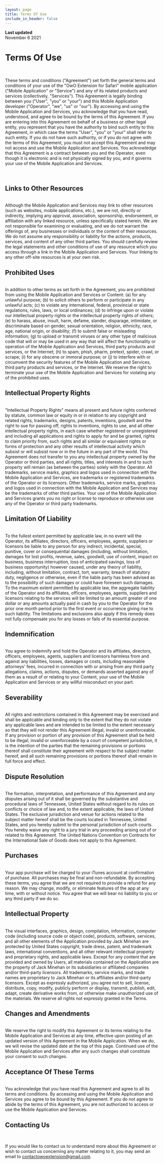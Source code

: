 ```yaml
---
layout: page
title: Terms Of Use
include_in_header: false
---
```


**Last updated**  
November 6 2021

# Terms Of Use
<br>

 These terms and conditions ("Agreement") set forth the general terms and conditions of your use of the "OwO Extension for Safari" mobile application ("Mobile Application" or "Service") and any of its related products and services (collectively, "Services"). This Agreement is legally binding between you ("User", "you" or "your") and this Mobile Application developer ("Operator", "we", "us" or "our"). By accessing and using the Mobile Application and Services, you acknowledge that you have read, understood, and agree to be bound by the terms of this Agreement. If you are entering into this Agreement on behalf of a business or other legal entity, you represent that you have the authority to bind such entity to this Agreement, in which case the terms "User", "you" or "your" shall refer to such entity. If you do not have such authority, or if you do not agree with the terms of this Agreement, you must not accept this Agreement and may not access and use the Mobile Application and Services. You acknowledge that this Agreement is a contract between you and the Operator, even though it is electronic and is not physically signed by you, and it governs your use of the Mobile Application and Services.

 <br>

## Links to Other Resources
<br>
Although the Mobile Application and Services may link to other resources (such as websites, mobile applications, etc.), we are not, directly or indirectly, implying any approval, association, sponsorship, endorsement, or affiliation with any linked resource, unless specifically stated herein. We are not responsible for examining or evaluating, and we do not warrant the offerings of, any businesses or individuals or the content of their resources. We do not assume any responsibility or liability for the actions, products, services, and content of any other third parties. You should carefully review the legal statements and other conditions of use of any resource which you access through a link in the Mobile Application and Services. Your linking to any other off-site resources is at your own risk.

<br>

## Prohibited Uses
<br>
In addition to other terms as set forth in the Agreement, you are prohibited from using the Mobile Application and Services or Content: (a) for any unlawful purpose; (b) to solicit others to perform or participate in any unlawful acts; (c) to violate any international, federal, provincial or state regulations, rules, laws, or local ordinances; (d) to infringe upon or violate our intellectual property rights or the intellectual property rights of others; (e) to harass, abuse, insult, harm, defame, slander, disparage, intimidate, or discriminate based on gender, sexual orientation, religion, ethnicity, race, age, national origin, or disability; (f) to submit false or misleading information; (g) to upload or transmit viruses or any other type of malicious code that will or may be used in any way that will affect the functionality or operation of the Mobile Application and Services, third party products and services, or the Internet; (h) to spam, phish, pharm, pretext, spider, crawl, or scrape; (i) for any obscene or immoral purpose; or (j) to interfere with or circumvent the security features of the Mobile Application and Services, third party products and services, or the Internet. We reserve the right to terminate your use of the Mobile Application and Services for violating any of the prohibited uses.

<br>

## Intellectual Property Rights
<br>
"Intellectual Property Rights" means all present and future rights conferred by statute, common law or equity in or in relation to any copyright and related rights, trademarks, designs, patents, inventions, goodwill and the right to sue for passing off, rights to inventions, rights to use, and all other intellectual property rights, in each case whether registered or unregistered and including all applications and rights to apply for and be granted, rights to claim priority from, such rights and all similar or equivalent rights or forms of protection and any other results of intellectual activity which subsist or will subsist now or in the future in any part of the world. This Agreement does not transfer to you any intellectual property owned by the Operator or third parties, and all rights, titles, and interests in and to such property will remain (as between the parties) solely with the Operator. All trademarks, service marks, graphics and logos used in connection with the Mobile Application and Services, are trademarks or registered trademarks of the Operator or its licensors. Other trademarks, service marks, graphics and logos used in connection with the Mobile Application and Services may be the trademarks of other third parties. Your use of the Mobile Application and Services grants you no right or license to reproduce or otherwise use any of the Operator or third party trademarks.

<br>

## Limitation Of Liability
<br>
To the fullest extent permitted by applicable law, in no event will the Operator, its affiliates, directors, officers, employees, agents, suppliers or licensors be liable to any person for any indirect, incidental, special, punitive, cover or consequential damages (including, without limitation, damages for lost profits, revenue, sales, goodwill, use of content, impact on business, business interruption, loss of anticipated savings, loss of business opportunity) however caused, under any theory of liability, including, without limitation, contract, tort, warranty, breach of statutory duty, negligence or otherwise, even if the liable party has been advised as to the possibility of such damages or could have foreseen such damages. To the maximum extent permitted by applicable law, the aggregate liability of the Operator and its affiliates, officers, employees, agents, suppliers and licensors relating to the services will be limited to an amount greater of one dollar or any amounts actually paid in cash by you to the Operator for the prior one month period prior to the first event or occurrence giving rise to such liability. The limitations and exclusions also apply if this remedy does not fully compensate you for any losses or fails of its essential purpose.

<br>

## Indemnification
<br>
You agree to indemnify and hold the Operator and its affiliates, directors, officers, employees, agents, suppliers and licensors harmless from and against any liabilities, losses, damages or costs, including reasonable attorneys' fees, incurred in connection with or arising from any third party allegations, claims, actions, disputes, or demands asserted against any of them as a result of or relating to your Content, your use of the Mobile Application and Services or any willful misconduct on your part.

<br>

## Severability
<br>
All rights and restrictions contained in this Agreement may be exercised and shall be applicable and binding only to the extent that they do not violate any applicable laws and are intended to be limited to the extent necessary so that they will not render this Agreement illegal, invalid or unenforceable. If any provision or portion of any provision of this Agreement shall be held to be illegal, invalid or unenforceable by a court of competent jurisdiction, it is the intention of the parties that the remaining provisions or portions thereof shall constitute their agreement with respect to the subject matter hereof, and all such remaining provisions or portions thereof shall remain in full force and effect.

<br>

## Dispute Resolution
<br>
The formation, interpretation, and performance of this Agreement and any disputes arising out of it shall be governed by the substantive and procedural laws of Tennessee, United States without regard to its rules on conflicts or choice of law and, to the extent applicable, the laws of United States. The exclusive jurisdiction and venue for actions related to the subject matter hereof shall be the courts located in Tennessee, United States, and you hereby submit to the personal jurisdiction of such courts. You hereby waive any right to a jury trial in any proceeding arising out of or related to this Agreement. The United Nations Convention on Contracts for the International Sale of Goods does not apply to this Agreement.

<br>

## Purchases
<br>
Your app purchase will be charged to your iTunes account at confirmation of purchase. All purchases may be final and non-refundable. By accepting these terms, you agree that we are not required to provide a refund for any reason. We may change, modify, or eliminate features of the app at any time, with or without notice. You agree that we will bear no liability to you or any third party if we do so.

<br>

## Intellectual Property
<br>
The visual interfaces, graphics, design, compilation, information, computer code (including source code or object code), products, software, services, and all other elements of the Application provided by Jack Minehan are protected by United States copyright, trade dress, patent, and trademark laws, international conventions, and all other relevant intellectual property and proprietary rights, and applicable laws. Except for any content that are provided and owned by Users, all materials contained on the Application are the property of Jack Minehan or its subsidiaries or affiliated companies and/or third-party licensors. All trademarks, service marks, and trade names are proprietary to Jack Minehan or its affiliates and/or third-party licensors. Except as expressly authorized, you agree not to sell, license, distribute, copy, modify, publicly perform or display, transmit, publish, edit, adapt, create derivative works from, or otherwise make unauthorized use of the materials. We reserve all rights not expressly granted in the Terms.

<br>

## Changes and Amendments
<br>
We reserve the right to modify this Agreement or its terms relating to the Mobile Application and Services at any time, effective upon posting of an updated version of this Agreement in the Mobile Application. When we do, we will revise the updated date at the top of this page. Continued use of the Mobile Application and Services after any such changes shall constitute your consent to such changes.

<br>

## Acceptance Of These Terms
<br>
You acknowledge that you have read this Agreement and agree to all its terms and conditions. By accessing and using the Mobile Application and Services you agree to be bound by this Agreement. If you do not agree to abide by the terms of this Agreement, you are not authorized to access or use the Mobile Application and Services.

<br>

## Contacting Us
<br>

If you would like to contact us to understand more about this Agreement or wish to contact us concerning any matter relating to it, you may send an email to contactowoextension@gmail.com.

<br>
